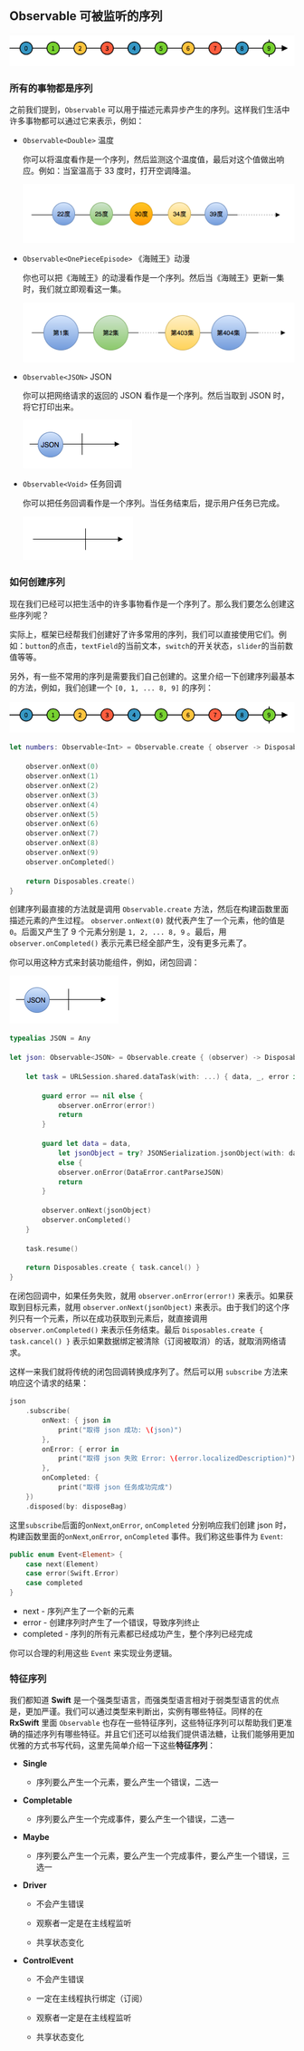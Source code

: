 ## Observable 可被监听的序列

![1](/assets/Observable/Obervable.png)

### 所有的事物都是序列

之前我们提到，`Observable` 可以用于描述元素异步产生的序列。这样我们生活中许多事物都可以通过它来表示，例如：

* `Observable<Double>` 温度

  你可以将温度看作是一个序列，然后监测这个温度值，最后对这个值做出响应。例如：当室温高于 33 度时，打开空调降温。

  ![1](/assets/Observable/Temperature.png)

* `Observable<OnePieceEpisode>` 《海贼王》动漫

  你也可以把《海贼王》的动漫看作是一个序列。然后当《海贼王》更新一集时，我们就立即观看这一集。

  ![1](/assets/Observable/OnePiece.png)

* `Observable<JSON>` JSON

  你可以把网络请求的返回的 JSON 看作是一个序列。然后当取到 JSON 时，将它打印出来。

  ![1](/assets/Observable/JSON.png)

* `Observable<Void>` 任务回调

  你可以把任务回调看作是一个序列。当任务结束后，提示用户任务已完成。

  ![1](/assets/Observable/Callback.png)

### 如何创建序列

现在我们已经可以把生活中的许多事物看作是一个序列了。那么我们要怎么创建这些序列呢？

实际上，框架已经帮我们创建好了许多常用的序列，我们可以直接使用它们。例如：`button`的点击，`textField`的当前文本，`switch`的开关状态，`slider`的当前数值等等。

另外，有一些不常用的序列是需要我们自己创建的。这里介绍一下创建序列最基本的方法，例如，我们创建一个 ``[0, 1, ... 8, 9]`` 的序列：

![1](/assets/Observable/Obervable.png)

```swift
let numbers: Observable<Int> = Observable.create { observer -> Disposable in

    observer.onNext(0)
    observer.onNext(1)
    observer.onNext(2)
    observer.onNext(3)
    observer.onNext(4)
    observer.onNext(5)
    observer.onNext(6)
    observer.onNext(7)
    observer.onNext(8)
    observer.onNext(9)
    observer.onCompleted()

    return Disposables.create()
}
```

创建序列最直接的方法就是调用 `Observable.create` 方法，然后在构建函数里面描述元素的产生过程。
`observer.onNext(0)` 就代表产生了一个元素，他的值是 `0`。后面又产生了 9 个元素分别是 `1, 2, ... 8, 9` 。最后，用 `observer.onCompleted()` 表示元素已经全部产生，没有更多元素了。

你可以用这种方式来封装功能组件，例如，闭包回调：

![1](/assets/Observable/JSON.png)

```swift
typealias JSON = Any

let json: Observable<JSON> = Observable.create { (observer) -> Disposable in

    let task = URLSession.shared.dataTask(with: ...) { data, _, error in

        guard error == nil else {
            observer.onError(error!)
            return
        }

        guard let data = data,
            let jsonObject = try? JSONSerialization.jsonObject(with: data, options: .mutableLeaves)
            else {
            observer.onError(DataError.cantParseJSON)
            return
        }

        observer.onNext(jsonObject)
        observer.onCompleted()
    }

    task.resume()

    return Disposables.create { task.cancel() }
}
```

在闭包回调中，如果任务失败，就用 `observer.onError(error!)` 来表示。如果获取到目标元素，就用 `observer.onNext(jsonObject)` 来表示。由于我们的这个序列只有一个元素，所以在成功获取到元素后，就直接调用 `observer.onCompleted()` 来表示任务结束。最后 `Disposables.create { task.cancel() }` 表示如果数据绑定被清除（订阅被取消）的话，就取消网络请求。

这样一来我们就将传统的闭包回调转换成序列了。然后可以用 `subscribe` 方法来响应这个请求的结果：

```swift
json
    .subscribe(
        onNext: { json in
            print("取得 json 成功: \(json)")
        },
        onError: { error in
            print("取得 json 失败 Error: \(error.localizedDescription)")
        },
        onCompleted: {
            print("取得 json 任务成功完成")
    })
    .disposed(by: disposeBag)
```

这里`subscribe`后面的`onNext`,`onError`, `onCompleted` 分别响应我们创建 json 时，构建函数里面的`onNext`,`onError`, `onCompleted` 事件。我们称这些事件为 `Event`:

```swift
public enum Event<Element> {
    case next(Element)
    case error(Swift.Error)
    case completed
}
```

* next - 序列产生了一个新的元素
* error - 创建序列时产生了一个错误，导致序列终止
* completed - 序列的所有元素都已经成功产生，整个序列已经完成

你可以合理的利用这些 `Event` 来实现业务逻辑。

### 特征序列

我们都知道 **Swift** 是一个强类型语言，而强类型语言相对于弱类型语言的优点是，更加严谨。我们可以通过类型来判断出，实例有哪些特征。同样的在 **RxSwift** 里面 `Observable` 也存在一些特征序列，这些特征序列可以帮助我们更准确的描述序列有哪些特征。并且它们还可以给我们提供语法糖，让我们能够用更加优雅的方式书写代码，这里先简单介绍一下这些**特征序列**：

* **Single**

  * 序列要么产生一个元素，要么产生一个错误，二选一

* **Completable**

  * 序列要么产生一个完成事件，要么产生一个错误，二选一

* **Maybe**

  * 序列要么产生一个元素，要么产生一个完成事件，要么产生一个错误，三选一

* **Driver**

  * 不会产生错误

  * 观察者一定是在主线程监听

  * 共享状态变化

* **ControlEvent**

  * 不会产生错误

  * 一定在主线程执行绑定（订阅）

  * 观察者一定是在主线程监听

  * 共享状态变化
